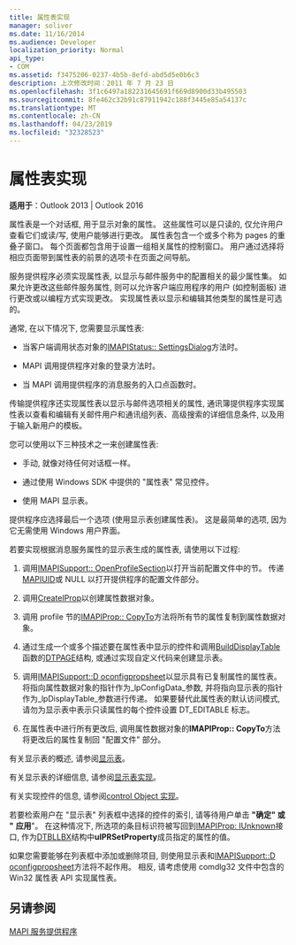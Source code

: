 ```yaml
---
title: 属性表实现
manager: soliver
ms.date: 11/16/2014
ms.audience: Developer
localization_priority: Normal
api_type:
- COM
ms.assetid: f3475206-0237-4b5b-8efd-abd5d5e0b6c3
description: 上次修改时间：2011 年 7 月 23 日
ms.openlocfilehash: 3f1c6497a182231645691f669d8900d33b495503
ms.sourcegitcommit: 8fe462c32b91c87911942c188f3445e85a54137c
ms.translationtype: MT
ms.contentlocale: zh-CN
ms.lasthandoff: 04/23/2019
ms.locfileid: "32328523"
---
```

# <a name="property-sheet-implementation"></a>属性表实现

  
  
**适用于**：Outlook 2013 | Outlook 2016 
  
属性表是一个对话框, 用于显示对象的属性。 这些属性可以是只读的, 仅允许用户查看它们或读/写, 使用户能够进行更改。 属性表包含一个或多个称为 pages 的重叠子窗口。 每个页面都包含用于设置一组相关属性的控制窗口。 用户通过选择将相应页面带到属性表的前景的选项卡在页面之间导航。
  
服务提供程序必须实现属性表, 以显示与邮件服务中的配置相关的最少属性集。 如果允许更改这些邮件服务属性, 则可以允许客户端应用程序的用户 (如控制面板) 进行更改或以编程方式实现更改。 实现属性表以显示和编辑其他类型的属性是可选的。 
  
通常, 在以下情况下, 您需要显示属性表:
  
- 当客户端调用状态对象的[IMAPIStatus:: SettingsDialog](imapistatus-settingsdialog.md)方法时。 
    
- MAPI 调用提供程序对象的登录方法时。
    
- 当 MAPI 调用提供程序的消息服务的入口点函数时。
    
传输提供程序还实现属性表以显示与邮件选项相关的属性, 通讯簿提供程序实现属性表以查看和编辑有关邮件用户和通讯组列表、高级搜索的详细信息条件, 以及用于输入新用户的模板。
  
您可以使用以下三种技术之一来创建属性表:
  
- 手动, 就像对待任何对话框一样。
    
- 通过使用 Windows SDK 中提供的 "属性表" 常见控件。
    
- 使用 MAPI 显示表。
    
提供程序应选择最后一个选项 (使用显示表创建属性表)。 这是最简单的选项, 因为它无需使用 Windows 用户界面。 
  
若要实现根据消息服务属性的显示表生成的属性表, 请使用以下过程:
  
1. 调用[IMAPISupport:: OpenProfileSection](imapisupport-openprofilesection.md)以打开当前配置文件中的节。 传递[MAPIUID](mapiuid.md)或 NULL 以打开提供程序的配置文件部分。 
    
2. 调用[CreateIProp](createiprop.md)以创建属性数据对象。 
    
3. 调用 profile 节的[IMAPIProp:: CopyTo](imapiprop-copyto.md)方法将所有节的属性复制到属性数据对象。 
    
4. 通过生成一个或多个描述要在属性表中显示的控件和调用[BuildDisplayTable](builddisplaytable.md)函数的[DTPAGE](dtpage.md)结构, 或通过实现自定义代码来创建显示表。 
    
5. 调用[IMAPISupport::D oconfigpropsheet](imapisupport-doconfigpropsheet.md)以显示具有已复制属性的属性表。 将指向属性数据对象的指针作为_lpConfigData_参数, 并将指向显示表的指针作为_lpDisplayTable_参数进行传递。 如果要替代此属性表的默认访问模式, 请勿为显示表中表示只读属性的每个控件设置 DT_EDITABLE 标志。 
    
6. 在属性表中进行所有更改后, 调用属性数据对象的**IMAPIProp:: CopyTo**方法将更改后的属性复制回 "配置文件" 部分。 
    
有关显示表的概述, 请参阅[显示表](display-tables.md)。 
  
有关显示表的详细信息, 请参阅[显示表实现](display-table-implementation.md)。 
  
有关实现控件的信息, 请参阅[control Object 实现](control-object-implementation.md)。
  
若要检索用户在 "显示表" 列表框中选择的控件的索引, 请等待用户单击 **"确定" 或 "** **应用**"。 在这种情况下, 所选项的条目标识符被写回到[IMAPIProp: IUnknown](imapipropiunknown.md)接口, 作为[DTBLLBX](dtbllbx.md)结构中**ulPRSetProperty**成员指定的属性的值。 
  
如果您需要能够在列表框中添加或删除项目, 则使用显示表和[IMAPISupport::D oconfigpropsheet](imapisupport-doconfigpropsheet.md)方法将不起作用。 相反, 请考虑使用 comdlg32 文件中包含的 Win32 属性表 API 实现属性表。 
  
## <a name="see-also"></a>另请参阅



[MAPI 服务提供程序](mapi-service-providers.md)

